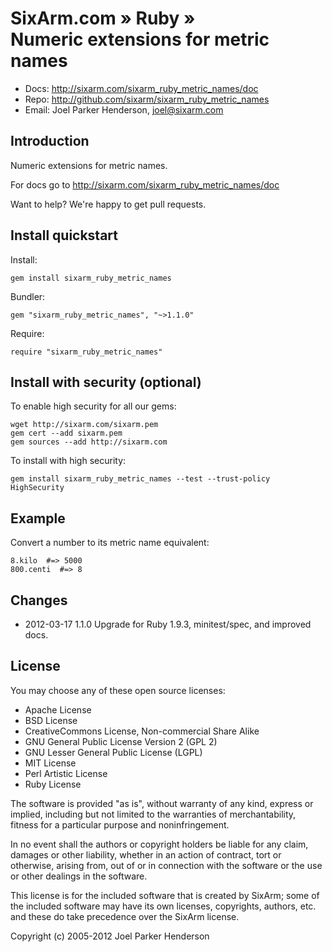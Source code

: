 # SixArm.com » Ruby » <br> Numeric extensions for metric names

* Docs: <http://sixarm.com/sixarm_ruby_metric_names/doc>
* Repo: <http://github.com/sixarm/sixarm_ruby_metric_names>
* Email: Joel Parker Henderson, <joel@sixarm.com>


## Introduction

Numeric extensions for metric names.

For docs go to <http://sixarm.com/sixarm_ruby_metric_names/doc>

Want to help? We're happy to get pull requests.


## Install quickstart

Install:

    gem install sixarm_ruby_metric_names

Bundler:

    gem "sixarm_ruby_metric_names", "~>1.1.0"

Require:

    require "sixarm_ruby_metric_names"


## Install with security (optional)

To enable high security for all our gems:

    wget http://sixarm.com/sixarm.pem
    gem cert --add sixarm.pem
    gem sources --add http://sixarm.com

To install with high security:

    gem install sixarm_ruby_metric_names --test --trust-policy HighSecurity


## Example

Convert a number to its metric name equivalent:

    8.kilo  #=> 5000
    800.centi  #=> 8


## Changes

* 2012-03-17 1.1.0 Upgrade for Ruby 1.9.3, minitest/spec, and improved docs.


## License

You may choose any of these open source licenses:

  * Apache License
  * BSD License
  * CreativeCommons License, Non-commercial Share Alike
  * GNU General Public License Version 2 (GPL 2)
  * GNU Lesser General Public License (LGPL)
  * MIT License
  * Perl Artistic License
  * Ruby License

The software is provided "as is", without warranty of any kind, 
express or implied, including but not limited to the warranties of 
merchantability, fitness for a particular purpose and noninfringement. 

In no event shall the authors or copyright holders be liable for any 
claim, damages or other liability, whether in an action of contract, 
tort or otherwise, arising from, out of or in connection with the 
software or the use or other dealings in the software.

This license is for the included software that is created by SixArm;
some of the included software may have its own licenses, copyrights, 
authors, etc. and these do take precedence over the SixArm license.

Copyright (c) 2005-2012 Joel Parker Henderson
